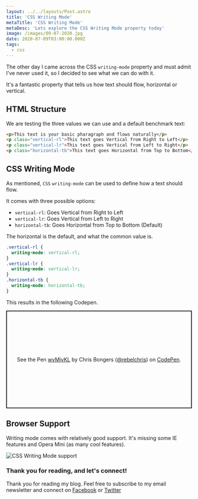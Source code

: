 ```yaml
---
layout: ../../layouts/Post.astro
title: 'CSS Writing Mode'
metaTitle: 'CSS Writing Mode'
metaDesc: 'Lets explore the CSS Writing Mode property today'
image: /images/09-07-2020.jpg
date: 2020-07-09T03:00:00.000Z
tags:
  - css
---
```


The other day I came across the CSS `writing-mode` property and must admit I've never used it, so I decided to see what we can do with it.

It's a fantastic property that tells us how text should flow, horizontal or vertical.

## HTML Structure

We are testing the three values we can use and a default benchmark text:

```html
<p>This text is your basic pharagraph and flows naturally</p>
<p class="vertical-rl">This text goes Vertical from Right to Left</p>
<p class="vertical-lr">This text goes Vertical from Left to Right</p>
<p class="horizontal-tb">This text goes Horizontal from Top to Bottom</p>
```

## CSS Writing Mode

As mentioned, `CSS` `writing-mode` can be used to define how a text should flow.

It comes with three possible options:

- `vertical-rl`: Goes Vertical from Right to Left
- `vertical-lr`: Goes Vertical from Left to Right
- `horizontal-tb`: Goes Horizontal from Top to Bottom (Default)

The horizontal is the default, and what the common value is.

```css
.vertical-rl {
  writing-mode: vertical-rl;
}
.vertical-lr {
  writing-mode: vertical-lr;
}
.horizontal-tb {
  writing-mode: horizontal-tb;
}
```

This results in the following Codepen.

<p class="codepen" data-height="265" data-theme-id="dark" data-default-tab="result" data-user="rebelchris" data-slug-hash="wvMjvKL" style="height: 265px; box-sizing: border-box; display: flex; align-items: center; justify-content: center; border: 2px solid; margin: 1em 0; padding: 1em;" data-pen-title="wvMjvKL">
  <span>See the Pen <a href="https://codepen.io/rebelchris/pen/wvMjvKL">
  wvMjvKL</a> by Chris Bongers (<a href="https://codepen.io/rebelchris">@rebelchris</a>)
  on <a href="https://codepen.io">CodePen</a>.</span>
</p>
<script async src="https://static.codepen.io/assets/embed/ei.js"></script>

## Browser Support

Writing mode comes with relatively good support. It's missing some IE features and Opera Mini (as many cool features).

![CSS Writing Mode support](https://caniuse.bitsofco.de/image/css-writing-mode.png)

### Thank you for reading, and let's connect!

Thank you for reading my blog. Feel free to subscribe to my email newsletter and connect on [Facebook](https://www.facebook.com/DailyDevTipsBlog) or [Twitter](https://twitter.com/DailyDevTips1)
